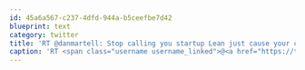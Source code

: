 ```yaml
---
id: 45a6a567-c237-4dfd-944a-b5ceefbe7d42
blueprint: text
category: twitter
title: 'RT @danmartell: Stop calling you startup Lean just cause your cheap http://awe.sm/5MRiw'
caption: 'RT <span class="username username_linked">@<a href="https://twitter.com/danmartell" title="Dan Martell">danmartell</a></span>: Stop calling you startup Lean just cause your cheap http://awe.sm/5MRiw'
---
```

